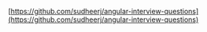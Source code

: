 [https://github.com/sudheerj/angular-interview-questions](https://github.com/sudheerj/angular-interview-questions)